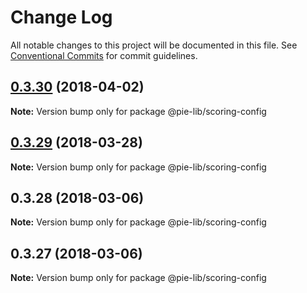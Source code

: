 # Change Log

All notable changes to this project will be documented in this file.
See [Conventional Commits](https://conventionalcommits.org) for commit guidelines.

<a name="0.3.30"></a>
## [0.3.30](https://github.com/pie-framework/pie-lib/compare/@pie-lib/scoring-config@0.3.29...@pie-lib/scoring-config@0.3.30) (2018-04-02)




**Note:** Version bump only for package @pie-lib/scoring-config

<a name="0.3.29"></a>
## [0.3.29](https://github.com/pie-framework/pie-lib/compare/@pie-lib/scoring-config@0.3.28...@pie-lib/scoring-config@0.3.29) (2018-03-28)




**Note:** Version bump only for package @pie-lib/scoring-config

<a name="0.3.28"></a>
## 0.3.28 (2018-03-06)




**Note:** Version bump only for package @pie-lib/scoring-config

<a name="0.3.27"></a>
## 0.3.27 (2018-03-06)




**Note:** Version bump only for package @pie-lib/scoring-config
